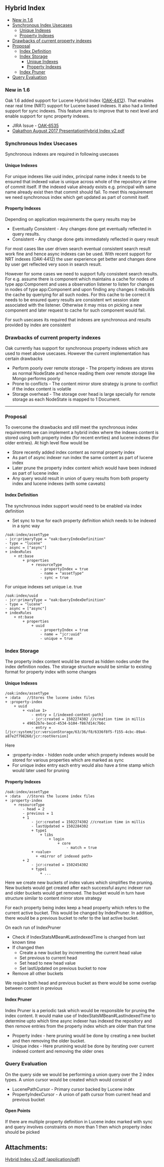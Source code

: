 <!--
   Licensed to the Apache Software Foundation (ASF) under one or more
   contributor license agreements.  See the NOTICE file distributed with
   this work for additional information regarding copyright ownership.
   The ASF licenses this file to You under the Apache License, Version 2.0
   (the "License"); you may not use this file except in compliance with
   the License.  You may obtain a copy of the License at

       http://www.apache.org/licenses/LICENSE-2.0

   Unless required by applicable law or agreed to in writing, software
   distributed under the License is distributed on an "AS IS" BASIS,
   WITHOUT WARRANTIES OR CONDITIONS OF ANY KIND, either express or implied.
   See the License for the specific language governing permissions and
   limitations under the License.
  -->

## Hybrid Index

* [New in 1.6](#new-1.6)
* [Synchronous Index Usecases](#synchronous-index-usecases)
  * [Unique Indexes](#unique-indexes)
  * [Property Indexes](#property-indexes)
* [Drawbacks of current property indexes](#drawbacks-of-current-property-indexes)
* [Proposal](#proposal)
  * [Index Definition](#index-definition)
  * [Index Storage](#index-storage)
    * [Unique Indexes](#unique-indexes-definition)
    * [Property Indexes](#property-indexes-definition)
  * [Index Pruner](#index-pruner)
* [Query Evaluation](#query-evaluation)


### <a name="new-1.6"></a>New in 1.6

Oak 1.6 added support for Lucene Hybrid Index ([OAK-4412](#OAK-4412)). That enables near real time (NRT) support for Lucene based indexes. It also had a limited support for sync indexes. This feature aims to improve that to next level and enable support for sync property indexes.

* JIRA Issue - [OAK-6535](#OAK-6535)
* [Oakathon August 2017 PresentationHybrid Index v2.pdf](#hybrid-index-v2.pdf)

### <a name="synchronous-index-usecases"></a>Synchronous Index Usecases

Synchronous indexes are required in following usecases

#### <a name="unique-indexes"></a>Unique Indexes
For unique indexes like uuid index, principal name index it needs to be ensured that indexed value is unique across whole of the repository at time of commit itself. If the indexed value already exists e.g. principal with same name already exist then that commit should fail. To meet this requirement we need synchronous index which get updated as part of commit itself.

#### <a name="property-indexes"></a>Property Indexes
Depending on application requirements the query results may be

* Eventually Consistent - Any changes done get eventually reflected in query results.
* Consistent - Any change done gets immediately reflected in query result

For most cases like user driven search eventual consistent search result work fine and hence async indexes can be used. With recent support for NRT indexes (OAK-4412) the user experience get better and changes done by user get reflected very soon in search result.

However for some cases we need to support fully consistent search results. For e.g. assume there is component which maintains a cache for nodes of type app:Component and uses a observation listener to listen for changes in nodes of type app:Component and upon finding any changes it rebuilds the cache by queriying for all such nodes. For this cache to be correct it needs to be ensured query results are consistent wrt session state associated with the listener. Otherwise it may miss on picking a new component and later request to cache for such component would fail.

For such usecases its required that indexes are synchronous and results provided by index are consistent

### <a name="drawbacks-of-current-property-indexes"></a>Drawbacks of current property indexes
Oak currently has support for synchronous property indexes which are used to meet above usecases. However the current implementation has certain drawbacks

* Perform poorly over remote storage - The property indexes are stores as normal NodeState and hence reading them over remote storage like Mongo performs poorly
* Prone to conflicts - The content mirror store strategy is prone to conflict if the index content is volatile
* Storage overhead - The storage over head is large specially for remote storage as each NodeState is mapped to 1 Document.
 ---
### <a name="proposal"></a>Proposal
To overcome the drawbacks and still meet the synchronous index requirements we can implement a hybrid index where the indexes content is stored using both property index (for recent enrties) and lucene indexes (for older entries). At high level flow would be

* Store recently added index content as normal property index
* As part of async indexer run index the same content as part of lucene index
* Later prune the property index content which would have been indexed as part of lucene index
* Any query would result in union of query results from both property index and lucene indexes (with some caveats)

#### <a name="index-definition"></a>Index Definition
The synchronous index support would need to be enabled via index definition

* Set sync to true for each property definition which needs to be indexed in a sync way
```
/oak:index/assetType
- jcr:primaryType = "oak:QueryIndexDefinition"
- type = "lucene"
- async = ["async"]
+ indexRules
    + nt:base
        + properties
            + resourceType
                - propertyIndex = true
                - name = "assetType"
                - sync = true
```

For unique indexes set unique i.e. true
```
/oak:index/uuid
- jcr:primaryType = "oak:QueryIndexDefinition"
- type = "lucene"
- async = ["async"]
+ indexRules
    + nt:base
        + properties
            + uuid
                - propertyIndex = true
                - name = "jcr:uuid"
                - unique = true
```

### <a name="index-storage"></a>Index Storage
The property index content would be stored as hidden nodes under the index definition nodes. The storage structure would be similar to existing format for property index with some changes

#### <a name="unique-indexes-definition"></a>Unique Indexes
```
/oak:index/assetType
+ :data   //Stores the lucene index files
+ :property-index
    + uuid
        + <value 1>
            - entry = [/indexed-content-path]
            - jcr:created = 1502274302 //creation time in millis
        + 49652b7e-becd-4534-b104-f867d14c7b6c
            - entry = [/jcr:system/jcr:versionStorage/63/36/f8/6336f8f5-f155-4cbc-89a4-a87e2f798260/jcr:rootVersion]
```

Here

* :property-index - hidden node under which property indexes would be stored for various properties which are marked as sync
* For unique index entry each entry would also have a time stamp which would later used for pruning

#### <a name="property-indexes-definition"></a>Property Indexes
```
/oak:index/assetType
+ :data   //Stores the lucene index files
+ :property-index
    + resourceType
        - head = 2
        - previous = 1
        + 1
            - jcr:created = 1502274302 //creation time in millis
            - lastUpdated = 1502284302
            + type1
                + libs
                    + login
                        + core
                            - match = true
            + <value>
              + <mirror of indexed path>
        + 2
            - jcr:created = 1502454302
            + type1
                + ...
```

Here we create new buckets of index values which simplifies the pruning. New buckets would get created after each successful async indexer run and older buckets would get removed. The bucket would in turn have structure similar to content mirror store strategy

For each property being index keep a head property which refers to the current active bucket. This would be changed by IndexPruner. In addition, there would be a previous bucket to refer to the last active bucket.

On each run of IndexPruner

* Check if IndexStatsMBean#LastIndexedTime is changed from last known time
* If changed then
  * Create a new bucket by incrementing the current head value
  * Set previous to current head
  * Set head to new head value
  * Set lastUpdated on previous bucket to now
* Remove all other buckets

We require both head and previous bucket as there would be some overlap between content in previous

#### <a name="index-pruner"></a>Index Pruner
Index Pruner is a periodic task which would be responsible for pruning the index content. It would make use of IndexStatsMBean#LastIndexedTime to determine upto which time async indexer has indexed the repository and then remove entries from the property index which are older than that time

* Property index - here pruning would be done by creating a new bucket and then removing the older bucket.
* Unique index - Here prunining would be done by iterating over current indexed content and removing the older ones

### <a name="query-evaluation"></a>Query Evaluation
On the query side we would be performing a union query over the 2 index types. A union cursor would be created which would consist of

* LucenePathCursor - Primary cursor backed by Lucene index
* PropertyIndexCursor - A union of path cursor from current head and previous bucket
#### Open Points
If there are multiple property definition in Lucene index marked with sync and query involves constraints on more than 1 then which property index should be picked

## Attachments:
[Hybrid Index v2.pdf (application/pdf)](#hybrid-index-v2.pdf)

[OAK-4412]: https://issues.apache.org/jira/browse/OAK-4412
[hybrid-index-v2.pdf]:https://jackrabbit.apache.org/archive/wiki/JCR/attachments/115513516/115513517.pdf
